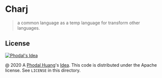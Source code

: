 # Charj

> a common language as a temp language for transform other languages.



## License

[![Phodal's Idea](http://brand.phodal.com/shields/idea-small.svg)](http://ideas.phodal.com/)

@ 2020 A [Phodal Huang](https://www.phodal.com)'s [Idea](http://github.com/phodal/ideas). This code is distributed under the Apache license. See `LICENSE` in this directory.
